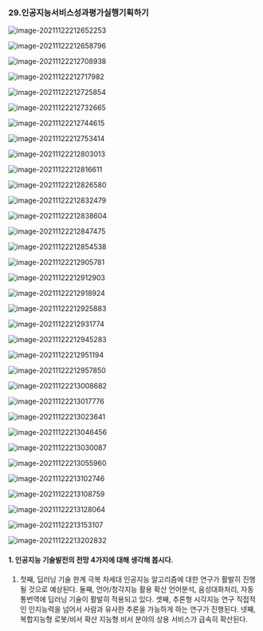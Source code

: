 ### 29.인공지능서비스성과평가실행기획하기

![image-20211122212652253](29.인공지능서비스성과평가실행기획하기.assets/image-20211122212652253.png)

![image-20211122212658796](29.인공지능서비스성과평가실행기획하기.assets/image-20211122212658796.png)

![image-20211122212708938](29.인공지능서비스성과평가실행기획하기.assets/image-20211122212708938.png)

![image-20211122212717982](29.인공지능서비스성과평가실행기획하기.assets/image-20211122212717982.png)

![image-20211122212725854](29.인공지능서비스성과평가실행기획하기.assets/image-20211122212725854.png)

![image-20211122212732665](29.인공지능서비스성과평가실행기획하기.assets/image-20211122212732665.png)

![image-20211122212744615](29.인공지능서비스성과평가실행기획하기.assets/image-20211122212744615.png)

![image-20211122212753414](29.인공지능서비스성과평가실행기획하기.assets/image-20211122212753414.png)

![image-20211122212803013](29.인공지능서비스성과평가실행기획하기.assets/image-20211122212803013.png)

![image-20211122212816611](29.인공지능서비스성과평가실행기획하기.assets/image-20211122212816611.png)

![image-20211122212826580](29.인공지능서비스성과평가실행기획하기.assets/image-20211122212826580.png)

![image-20211122212832479](29.인공지능서비스성과평가실행기획하기.assets/image-20211122212832479.png)

![image-20211122212838604](29.인공지능서비스성과평가실행기획하기.assets/image-20211122212838604.png)

![image-20211122212847475](29.인공지능서비스성과평가실행기획하기.assets/image-20211122212847475.png)

![image-20211122212854538](29.인공지능서비스성과평가실행기획하기.assets/image-20211122212854538.png)

![image-20211122212905781](29.인공지능서비스성과평가실행기획하기.assets/image-20211122212905781.png)

![image-20211122212912903](29.인공지능서비스성과평가실행기획하기.assets/image-20211122212912903.png)

![image-20211122212918924](29.인공지능서비스성과평가실행기획하기.assets/image-20211122212918924.png)

![image-20211122212925883](29.인공지능서비스성과평가실행기획하기.assets/image-20211122212925883.png)

![image-20211122212931774](29.인공지능서비스성과평가실행기획하기.assets/image-20211122212931774.png)

![image-20211122212945283](29.인공지능서비스성과평가실행기획하기.assets/image-20211122212945283.png)

![image-20211122212951194](29.인공지능서비스성과평가실행기획하기.assets/image-20211122212951194.png)

![image-20211122212957850](29.인공지능서비스성과평가실행기획하기.assets/image-20211122212957850.png)

![image-20211122213008682](29.인공지능서비스성과평가실행기획하기.assets/image-20211122213008682.png)

![image-20211122213017776](29.인공지능서비스성과평가실행기획하기.assets/image-20211122213017776.png)

![image-20211122213023641](29.인공지능서비스성과평가실행기획하기.assets/image-20211122213023641.png)

![image-20211122213046456](29.인공지능서비스성과평가실행기획하기.assets/image-20211122213046456.png)

![image-20211122213030087](29.인공지능서비스성과평가실행기획하기.assets/image-20211122213030087.png)

![image-20211122213055960](29.인공지능서비스성과평가실행기획하기.assets/image-20211122213055960.png)

![image-20211122213102746](29.인공지능서비스성과평가실행기획하기.assets/image-20211122213102746.png)

![image-20211122213108759](29.인공지능서비스성과평가실행기획하기.assets/image-20211122213108759.png)

![image-20211122213128064](29.인공지능서비스성과평가실행기획하기.assets/image-20211122213128064.png)

![image-20211122213153107](29.인공지능서비스성과평가실행기획하기.assets/image-20211122213153107.png)

![image-20211122213202832](29.인공지능서비스성과평가실행기획하기.assets/image-20211122213202832.png)

#### 1. 인공지능 기술발전의 전망 4가지에 대해 생각해 봅시다.

1. 첫째, 딥러닝 기술 한계 극복
   차세대 인공지능 알고리즘에 대한 연구가 활발히 진행될 것으로 예상된다.
   둘째, 언어/청각지능 활용 확산
   언어분석, 음성대화처리, 자동 통번역에 딥러닝 기술이 활발히 적용되고 있다.
   셋째, 추론형 시각지능 연구
   직접적인 인지능력을 넘어서 사람과 유사한 추론을 가능하게 하는 연구가 진행된다.
   넷째, 복합지능형 로봇/비서 확산
   지능형 비서 분야의 상용 서비스가 급속히 확산된다.

